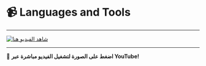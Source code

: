 # 📹 Languages and Tools

---

[![شاهد الفيديو هنا](https://img.youtube.com/vi/os8FVM3o-v0/maxresdefault.jpg)](https://youtu.be/os8FVM3o-v0)

---

📌 **اضغط على الصورة لتشغيل الفيديو مباشرة عبر YouTube!**
